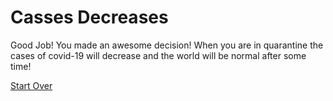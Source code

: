 # Casses Decreases

Good Job! You made an awesome decision! When you are in quarantine the cases of covid-19 will decrease and the world will be normal after some time!

[Start Over](../mask.md)

